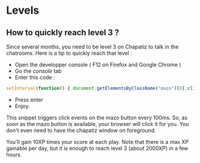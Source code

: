 # Levels

## How to quickly reach level 3 ? 

Since several months, you need to be level 3 on Chapatiz to talk in the chatrooms. Here is a tip to quickly reach that level : 

- Open the developper console ( F12 on Firefox and Google Chrome )
- Go the *console* tab
- Enter this code : 

```javascript
setInterval(function() { document.getElementsByClassName("mazo")[0].click(); }, 100);
```

- Press enter
- Enjoy. 

This snippet triggers click events on the mazo button every 100ms. So, as soon as the mazo button is available, your browser will click it for you. You don't even need to have the chapatiz window on foreground. 

You'll gain 10XP times your score at each play. Note that there is a max XP gainable per day, but it is enough to reach level 3 (about 2000XP) in a few hours. 
